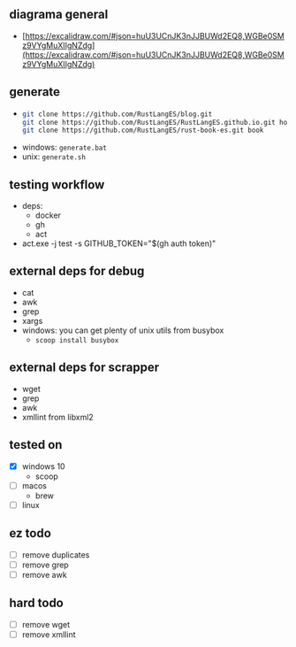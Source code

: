 ## diagrama general
- [https://excalidraw.com/#json=huU3UCnJK3nJJBUWd2EQ8,WGBe0SMz9VYgMuXIIgNZdg](https://excalidraw.com/#json=huU3UCnJK3nJJBUWd2EQ8,WGBe0SMz9VYgMuXIIgNZdg)


## generate
- ```sh
  git clone https://github.com/RustLangES/blog.git
  git clone https://github.com/RustLangES/RustLangES.github.io.git home
  git clone https://github.com/RustLangES/rust-book-es.git book
  ```
- windows: `generate.bat`
- unix: `generate.sh`

## testing workflow
- deps:
  - docker
  - gh
  - act
- act.exe -j test -s GITHUB_TOKEN="$(gh auth token)"

## external deps for debug
- cat
- awk
- grep
- xargs
- windows: you can get plenty of unix utils from busybox
    - `scoop install busybox`

## external deps for scrapper
- wget
- grep
- awk
- xmllint from libxml2

## tested on
- [x] windows 10
    - scoop
- [ ] macos
    - brew
- [ ] linux

## ez todo
- [ ] remove duplicates
- [ ] remove grep
- [ ] remove awk

## hard todo
- [ ] remove wget
- [ ] remove xmllint
